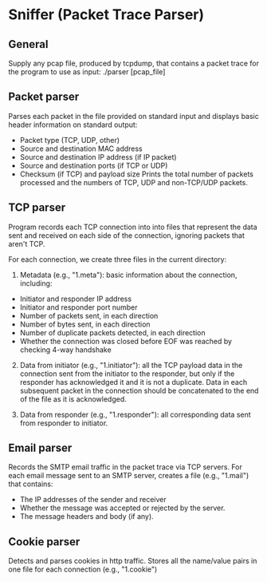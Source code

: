 # Sniffer (Packet Trace Parser)

## General
Supply any pcap file, produced by tcpdump, that contains a packet trace for the program to use as input: ./parser [pcap_file]

## Packet parser
Parses each packet in the file provided on standard input and displays basic header information on standard output:
* Packet type (TCP, UDP, other)
* Source and destination MAC address 
* Source and destination IP address (if IP packet)
* Source and destination ports (if TCP or UDP)
* Checksum (if TCP) and payload size
Prints the total number of packets processed and the numbers
of TCP, UDP and non-TCP/UDP packets.


## TCP parser
Program records each TCP connection into into files that represent the data sent and received on each side of the connection, ignoring packets that aren't TCP.

For each connection, we create three files in the current directory:
1. Metadata (e.g., "1.meta"): basic information about the connection, including:
* Initiator and responder IP address
* Initiator and responder port number
* Number of packets sent, in each direction
* Number of bytes sent, in each direction
* Number of duplicate packets detected, in each direction
* Whether the connection was closed before EOF was reached by checking 4-way handshake

2. Data from initiator (e.g., "1.initiator"): all the TCP payload data in the connection sent from the initiator to the responder, but only if the responder has acknowledged it and it is not a duplicate. Data in each subsequent packet in the connection should be concatenated to the end of the file as it is acknowledged.

3. Data from responder (e.g., "1.responder"): all corresponding data sent from responder to initiator.

## Email parser
Records the SMTP email traffic in the packet trace via TCP servers.
For each email message sent to an SMTP server, creates a file (e.g., "1.mail") that contains:
* The IP addresses of the sender and receiver
* Whether the message was accepted or rejected by the server.
* The message headers and body (if any).


## Cookie parser
Detects and parses cookies in http traffic. Stores all the name/value pairs in one file for each connection (e.g., "1.cookie")